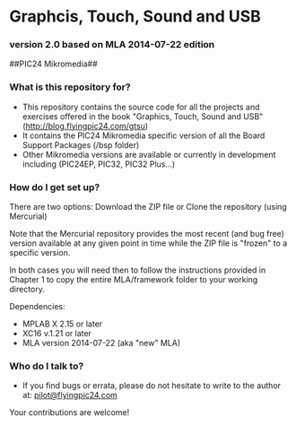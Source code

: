 # Graphcis, Touch, Sound and USB #
### version 2.0 based on MLA 2014-07-22 edition ###
##PIC24 Mikromedia##

### What is this repository for? ###

* This repository contains the source code for all the projects and exercises offered in the book "Graphics, Touch, Sound and USB" (http://blog.flyingpic24.com/gtsu)
* It contains the PIC24 Mikromedia specific version of all the Board Support Packages (/bsp folder)
* Other Mikromedia versions are available or currently in development including (PIC24EP, PIC32, PIC32 Plus…)

### How do I get set up? ###

There are two options: Download the ZIP file or Clone the repository (using Mercurial)

Note that the Mercurial repository provides the most recent (and bug free) version available at any given point in time while the ZIP file is "frozen" to a specific version.

In both cases you will need then to follow the instructions provided in Chapter 1 to copy the entire MLA/framework folder to your working directory.

Dependencies: 

* MPLAB X 2.15 or later
* XC16 v.1.21 or later
* MLA version 2014-07-22 (aka "new" MLA)

### Who do I talk to? ###

* If you find bugs or errata, please do not hesitate to write to the author at: pilot@flyingpic24.com

Your contributions are welcome!